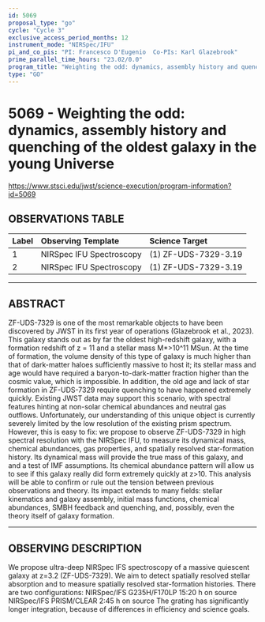 ```yaml
---
id: 5069
proposal_type: "go"
cycle: "Cycle 3"
exclusive_access_period_months: 12
instrument_mode: "NIRSpec/IFU"
pi_and_co_pis: "PI: Francesco D'Eugenio  Co-PIs: Karl Glazebrook"
prime_parallel_time_hours: "23.02/0.0"
program_title: "Weighting the odd: dynamics, assembly history and quenching of the oldest galaxy in the young Universe"
type: "GO"
---
```

# 5069 - Weighting the odd: dynamics, assembly history and quenching of the oldest galaxy in the young Universe
https://www.stsci.edu/jwst/science-execution/program-information?id=5069
## OBSERVATIONS TABLE
| Label | Observing Template | Science Target |
| :---- | :----------------- | :------------- |
| 1     | NIRSpec IFU Spectroscopy | (1) ZF-UDS-7329-3.19 |
| 2     | NIRSpec IFU Spectroscopy | (1) ZF-UDS-7329-3.19 |

---

## ABSTRACT

ZF-UDS-7329 is one of the most remarkable objects to have been discovered by JWST in its first year of operations (Glazebrook et al., 2023). This galaxy stands out as by far the oldest high-redshift galaxy, with a formation redshift of z = 11 and a stellar mass M*>10^11 MSun. At the time of formation, the volume density of this type of galaxy is much higher than that of dark-matter haloes sufficiently massive to host it; its stellar mass and age would have required a baryon-to-dark-matter fraction higher than the cosmic value, which is impossible. In addition, the old age and lack of star formation in ZF-UDS-7329 require quenching to have happened extremely quickly. Existing JWST data may support this scenario, with spectral features hinting at non-solar chemical abundances and neutral gas outflows. Unfortunately, our understanding of this unique object is currently severely limited by the low resolution of the existing prism spectrum. However, this is easy to fix: we propose to observe ZF-UDS-7329 in high spectral resolution with the NIRSpec IFU, to measure its dynamical mass, chemical abundances, gas properties, and spatially resolved star-formation history. Its dynamical mass will provide the true mass of this galaxy, and and a test of IMF assumptions. Its chemical abundance pattern will allow us to see if this galaxy really did form extremely quickly at z>10. This analysis will be able to confirm or rule out the tension between previous observations and theory. Its impact extends to many fields: stellar kinematics and galaxy assembly, initial mass functions, chemical abundances, SMBH feedback and quenching, and, possibly, even the theory itself of galaxy formation.

---

## OBSERVING DESCRIPTION

We propose ultra-deep NIRSpec IFS spectroscopy of a massive quiescent galaxy at z=3.2 (ZF-UDS-7329). We aim to detect spatially resolved stellar absorption and to measure spatially resolved star-formation histories.
There are two configurations:
NIRSpec/IFS G235H/F170LP 15:20 h on source
NIRSpec/IFS PRISM/CLEAR 2:45 h on source
The grating has significantly longer integration, because of differences in efficiency and science goals.